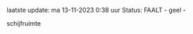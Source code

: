 laatste update: 
ma 13-11-2023  0:38   uur 
Status: FAALT - geel - 
<div class="service Y">schijfruimte</div>